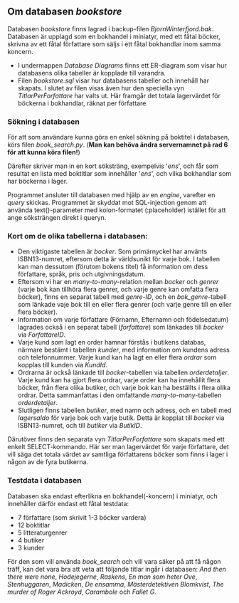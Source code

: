## Om databasen _bookstore_
Databasen _bookstore_ finns lagrad i backup-filen _BjornWinterfjord.bak_. Databasen är upplagd som en bokhandel i miniatyr, med ett fåtal böcker, skrivna av ett fåtal författare som säljs i ett fåtal bokhandlar inom samma koncern.
- I undermappen _Database Diagrams_ finns ett ER-diagram som visar hur databasens olika tabeller är kopplade till varandra.
- Filen _bookstore.sql_ visar hur databasens tabeller och innehåll har skapats. I slutet av filen visas även hur den speciella vyn _TitlarPerForfattare_ har valts ut. Här framgår det totala lagervärdet för böckerna i bokhandlar, räknat per författare. 
### Sökning i databasen
För att som användare kunna göra en enkel sökning på boktitel i databasen, körs filen _book_search.py_. (__Man kan behöva ändra servernamnet på rad 6 för att kunna köra filen!__)

Därefter skriver man in en kort söksträng, exempelvis '_ens_', och får som resultat en lista med boktitlar som innehåller '_ens_', och vilka bokhandlar som har böckerna i lager.

Programmet ansluter till databasen med hjälp av en _engine_, varefter en _query_ skickas. Programmet är skyddat mot SQL-injection genom att använda text()-parameter med kolon-formatet (:placeholder) istället för att ange söksträngen direkt i queryn.

### Kort om de olika tabellerna i databasen:
- Den viktigaste tabellen är _bocker_. Som primärnyckel har använts ISBN13-numret, eftersom detta är världsunikt för varje bok. I tabellen kan man dessutom (förutom bokens titel) få information om dess författare, språk, pris och utgivningsdatum.
- Eftersom vi har en _many-to-many_-relation mellan _bocker_ och _genrer_ (varje bok kan tillhöra flera genrer, och varje genre kan omfatta flera böcker), finns en separat tabell med _genre-ID_, och en _bok_genre_-tabell som länkade vaje bok till en eller flera genrer (och varje genre till en eller flera böcker).
- Information om varje författare (Förnamn, Efternamn och födelsedatum) lagrades också i en separat tabell (_forfattare_) som länkades till _bocker_ via _ForfattareID_.
- Varje kund som lagt en order hamnar förstås i butikens databas, närmare bestämt i tabellen _kunder_, med information om kundens adress och telefonnummer. Varje kund kan ha lagt en eller flera _ordrar_ som kopplas till kunden via _KundId_.
- Ordrarna är också länkade till _bocker_-tabellen via tabellen _orderdetaljer_. Varje kund kan ha gjort flera ordrar, varje order kan ha innehållit flera böcker, från flera olika butiker, och varje bok kan ha beställts i flera olika ordrar. Detta sammanfattas i den omfattande _many-to-many_-tabellen _orderdetaljer_.
- Slutligen finns tabellen _butiker_, med namn och adress, och en tabell med _lagersaldo_ för varje bok och varje butik. Detta är kopplat till _bocker_ via ISBN13-numret, och till _butiker_ via _ButikID_.

Därutöver finns den separata vyn _TitlarPerForfattare_ som skapats med ett enkelt SELECT-kommando. Här ser man lagervärdet för varje författare, det vill säga det totala värdet av samtliga författarens böcker som finns i lager i någon av de fyra butikerna.

### Testdata i databasen
Databasen ska endast efterlikna en bokhandel(-koncern) i miniatyr, och innehåller därför endast ett fåtal testdata:
- 7 författare (som skrivit 1-3 böcker vardera)
- 12 boktitlar
- 5 litteraturgenrer
- 4 butiker
- 3 kunder

För den som vill använda _book_search_ och vill vara säker på att få någon träff, kan det vara bra att veta att följande titlar ingår i databasen: _And then there were none_, _Hodejegerne_, _Raskens_, _En man som heter Ove_, _Stenhuggaren_, _Madicken_, _De ensamma_, _Mästerdetektiven Blomkvist_, _The murder of Roger Ackroyd_, _Carambole_ och _Fallet G_.
